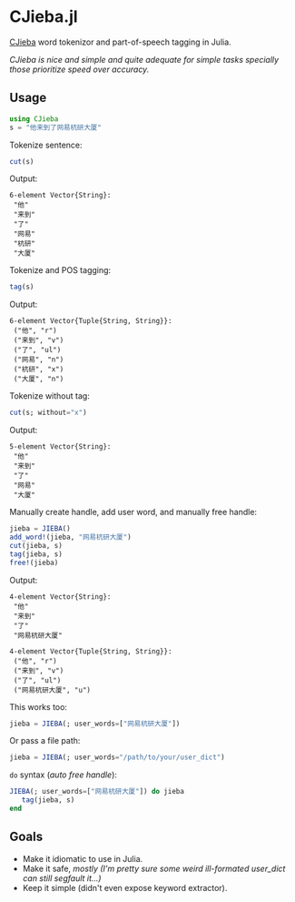 # CJieba.jl

[CJieba](https://github.com/yanyiwu/cjieba/) word tokenizor and part-of-speech tagging in Julia.

_CJieba is nice and simple and quite adequate for simple tasks specially those prioritize speed over accuracy._


## Usage

```julia
using CJieba
s = "他来到了网易杭研大厦"
```

Tokenize sentence:

```julia
cut(s)
```

Output:

```
6-element Vector{String}:
 "他"
 "来到"
 "了"
 "网易"
 "杭研"
 "大厦"
```

Tokenize and POS tagging:

```julia
tag(s)
```

Output:

```
6-element Vector{Tuple{String, String}}:
 ("他", "r")
 ("来到", "v")
 ("了", "ul")
 ("网易", "n")
 ("杭研", "x")
 ("大厦", "n")
```

Tokenize without tag:

```julia
cut(s; without="x")
```

Output:

```
5-element Vector{String}:
 "他"
 "来到"
 "了"
 "网易"
 "大厦"
```

Manually create handle, add user word, and manually free handle:

```julia
jieba = JIEBA()
add_word!(jieba, "网易杭研大厦")
cut(jieba, s)
tag(jieba, s)
free!(jieba)
```

Output:

```
4-element Vector{String}:
 "他"
 "来到"
 "了"
 "网易杭研大厦"

4-element Vector{Tuple{String, String}}:
 ("他", "r")
 ("来到", "v")
 ("了", "ul")
 ("网易杭研大厦", "u")
```

This works too:

```julia
jieba = JIEBA(; user_words=["网易杭研大厦"])
```

Or pass a file path:

```julia
jieba = JIEBA(; user_words="/path/to/your/user_dict")
```

```do``` syntax (*auto free handle*):

```julia
JIEBA(; user_words=["网易杭研大厦"]) do jieba
   tag(jieba, s)
end
```

## Goals

- Make it idiomatic to use in Julia.
- Make it safe, *mostly (I'm pretty sure some weird ill-formated user_dict can still segfault it...)* 
- Keep it simple (didn't even expose keyword extractor).
